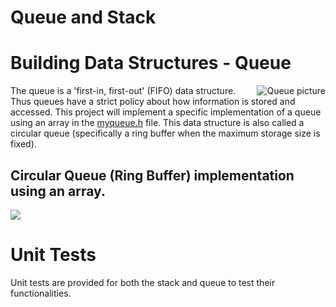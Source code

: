 # Queue and Stack

# Building Data Structures - Queue
<img align="right" src="https://upload.wikimedia.org/wikipedia/commons/thumb/5/52/Data_Queue.svg/450px-Data_Queue.svg.png" alt="Queue picture">

The queue is a 'first-in, first-out' (FIFO) data structure. Thus queues have a strict policy about how information is stored and accessed. This project will implement a specific implementation of a queue using an array in the [myqueue.h](./myqueue.h) file. This data structure is also called a circular queue (specifically a ring buffer when the maximum storage size is fixed).


## Circular Queue (Ring Buffer) implementation using an array.

![](https://upload.wikimedia.org/wikipedia/commons/thumb/f/fd/Circular_Buffer_Animation.gif/400px-Circular_Buffer_Animation.gif)


# Unit Tests

Unit tests are provided for both the stack and queue to test their functionalities. 
